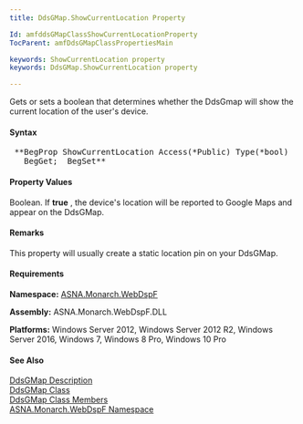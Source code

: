 ```yaml
---
title: DdsGMap.ShowCurrentLocation Property

Id: amfddsGMapClassShowCurrentLocationProperty
TocParent: amfDdsGMapClassPropertiesMain

keywords: ShowCurrentLocation property
keywords: DdsGMap.ShowCurrentLocation property

---
```


Gets or sets a boolean that determines whether the DdsGmap will show the current location of the user's device.

#### Syntax
<pre class="prettyprint"> **BegProp ShowCurrentLocation Access(*Public) Type(*bool)
   BegGet;  BegSet** </pre>

#### Property Values
Boolean. If **true** , the device's location will be reported to Google Maps and appear on the DdsGMap. 

#### Remarks
This property will usually create a static location pin on your DdsGMap.

#### Requirements
**Namespace:** [ASNA.Monarch.WebDspF](amfWebDspFNamespace.html)

**Assembly:** ASNA.Monarch.WebDspF.DLL

**Platforms:** Windows Server 2012, Windows Server 2012 R2, Windows Server 2016, Windows 7, Windows 8 Pro, Windows 10 Pro

#### See Also
[DdsGMap Description](amfUnderstandingMaps.html)<br /> [ DdsGMap Class](amfddsGMapClass.html) <br /> [ DdsGMap Class Members](amfddsGMaplClassMembers.html) <br /> [ ASNA.Monarch.WebDspF Namespace](amfWebDspFNamespace.html) 
